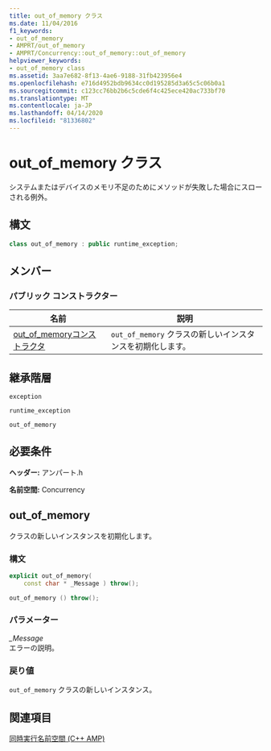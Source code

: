 ```yaml
---
title: out_of_memory クラス
ms.date: 11/04/2016
f1_keywords:
- out_of_memory
- AMPRT/out_of_memory
- AMPRT/Concurrency::out_of_memory::out_of_memory
helpviewer_keywords:
- out_of_memory class
ms.assetid: 3aa7e682-8f13-4ae6-9188-31fb423956e4
ms.openlocfilehash: e716d4952bdb9634cc0d195285d3a65c5c06b0a1
ms.sourcegitcommit: c123cc76bb2b6c5cde6f4c425ece420ac733bf70
ms.translationtype: MT
ms.contentlocale: ja-JP
ms.lasthandoff: 04/14/2020
ms.locfileid: "81336802"
---
```

# <a name="out_of_memory-class"></a>out_of_memory クラス

システムまたはデバイスのメモリ不足のためにメソッドが失敗した場合にスローされる例外。

## <a name="syntax"></a>構文

```cpp
class out_of_memory : public runtime_exception;
```

## <a name="members"></a>メンバー

### <a name="public-constructors"></a>パブリック コンストラクター

|名前|説明|
|----------|-----------------|
|[out_of_memoryコンストラクタ](#ctor)|`out_of_memory` クラスの新しいインスタンスを初期化します。|

## <a name="inheritance-hierarchy"></a>継承階層

`exception`

`runtime_exception`

`out_of_memory`

## <a name="requirements"></a>必要条件

**ヘッダー:** アンパート.h

**名前空間:** Concurrency

## <a name="out_of_memory"></a><a name="ctor"></a>out_of_memory

クラスの新しいインスタンスを初期化します。

### <a name="syntax"></a>構文

```cpp
explicit out_of_memory(
    const char * _Message ) throw();

out_of_memory () throw();
```

### <a name="parameters"></a>パラメーター

*_Message*<br/>
エラーの説明。

### <a name="return-value"></a>戻り値

`out_of_memory` クラスの新しいインスタンス。

## <a name="see-also"></a>関連項目

[同時実行名前空間 (C++ AMP)](concurrency-namespace-cpp-amp.md)

